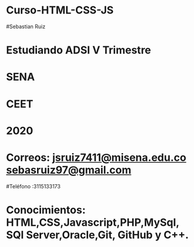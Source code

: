 # Curso-HTML-CSS-JS

#Sebastian Ruiz

# Estudiando ADSI V Trimestre 

# SENA 

# CEET

# 2020

# Correos: jsruiz7411@misena.edu.co   sebasruiz97@gmail.com

#Teléfono :3115133173

# Conocimientos: HTML,CSS,Javascript,PHP,MySql, SQl Server,Oracle,Git, GitHub y C++.
